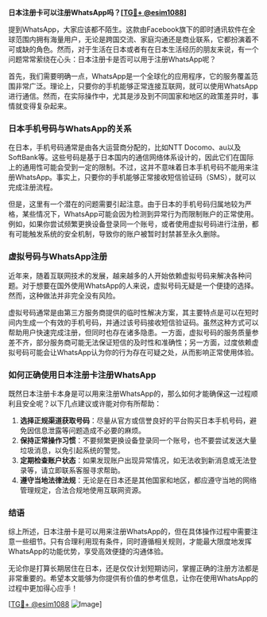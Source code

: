 **日本注册卡可以注册WhatsApp吗？[[TG💪+ @esim1088](https://t.me/s/esim1088)]**

提到WhatsApp，大家应该都不陌生。这款由Facebook旗下的即时通讯软件在全球范围内拥有海量用户，无论是跨国交流、家庭沟通还是商业联系，它都扮演着不可或缺的角色。然而，对于生活在日本或者有在日本生活经历的朋友来说，有一个问题常常萦绕在心头：日本注册卡是否可以用于注册WhatsApp呢？

首先，我们需要明确一点，WhatsApp是一个全球化的应用程序，它的服务覆盖范围非常广泛。理论上，只要你的手机能够正常连接互联网，就可以使用WhatsApp进行通信。然而，在实际操作中，尤其是涉及到不同国家和地区的政策差异时，事情就变得复杂起来。

### 日本手机号码与WhatsApp的关系

在日本，手机号码通常是由各大运营商分配的，比如NTT Docomo、au以及SoftBank等。这些号码是基于日本国内的通信网络体系设计的，因此它们在国际上的通用性可能会受到一定的限制。不过，这并不意味着日本手机号码不能用来注册WhatsApp。事实上，只要你的手机能够正常接收短信验证码（SMS），就可以完成注册流程。

但是，这里有一个潜在的问题需要引起注意。由于日本的手机号码归属地较为严格，某些情况下，WhatsApp可能会因为检测到异常行为而限制账户的正常使用。例如，如果你尝试频繁更换设备登录同一个账号，或者使用虚拟号码进行注册，都有可能触发系统的安全机制，导致你的账户被暂时封禁甚至永久删除。

### 虚拟号码与WhatsApp注册

近年来，随着互联网技术的发展，越来越多的人开始依赖虚拟号码来解决各种问题。对于想要在国外使用WhatsApp的人来说，虚拟号码无疑是一个便捷的选择。然而，这种做法并非完全没有风险。

虚拟号码通常是由第三方服务商提供的临时性解决方案，其主要特点是可以在短时间内生成一个有效的手机号码，并通过该号码接收短信验证码。虽然这种方式可以帮助用户快速完成注册，但同时也存在诸多隐患。一方面，虚拟号码的服务质量参差不齐，部分服务商可能无法保证短信的及时性和准确性；另一方面，过度依赖虚拟号码可能会让WhatsApp认为你的行为存在可疑之处，从而影响正常使用体验。

### 如何正确使用日本注册卡注册WhatsApp

既然日本注册卡本身是可以用来注册WhatsApp的，那么如何才能确保这一过程顺利且安全呢？以下几点建议或许能对你有所帮助：

1. **选择正规渠道获取号码**：尽量从官方或信誉良好的平台购买日本手机号码，避免因信息泄露等问题造成不必要的麻烦。
2. **保持正常操作习惯**：不要频繁更换设备登录同一个账号，也不要尝试发送大量垃圾消息，以免引起系统的警觉。
3. **定期检查账户状态**：如果发现账户出现异常情况，如无法收到新消息或无法登录等，请立即联系客服寻求帮助。
4. **遵守当地法律法规**：无论是在日本还是其他国家和地区，都应遵守当地的网络管理规定，合法合规地使用互联网资源。

### 结语

综上所述，日本注册卡是可以用来注册WhatsApp的，但在具体操作过程中需要注意一些细节。只有合理利用现有条件，同时遵循相关规则，才能最大限度地发挥WhatsApp的功能优势，享受高效便捷的沟通体验。

无论你是打算长期居住在日本，还是仅仅计划短期访问，掌握正确的注册方法都是非常重要的。希望本文能够为你提供有价值的参考信息，让你在使用WhatsApp的过程中更加得心应手！

[[TG💪+ @esim1088](https://t.me/s/esim1088) ![Image](https://i.postimg.cc/4NQfJmqS/Snipaste-2025-05-13-00-14-12.png)]